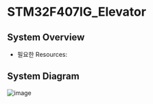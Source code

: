 # STM32F407IG_Elevator
## System Overview

- 필요한 Resources:


## System Diagram
![image](https://github.com/user-attachments/assets/aa23f5b5-cb7d-4af2-bdb7-f01866351a89)

